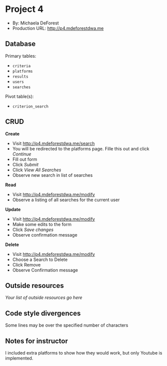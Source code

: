 # Project 4
+ By: Michaela DeForest
+ Production URL: <http://p4.mdeforestdwa.me>

## Database

Primary tables:
  + `criteria`
  + `platforms`
  + `results`
  + `users`
  + `searches`
  
Pivot table(s):
  + `criterion_search`


## CRUD

__Create__
  + Visit <http://p4.mdeforestdwa.me/search>
  + You will be redirected to the platforms page. Fille this out and click *Continue*
  + Fill out form
  + Click *Submit*
  + Click *View All Searches*
  + Observe new search in list of searches
  
__Read__
  + Visit <http://p4.mdeforestdwa.me/modify>
  + Observe a listing of all searches for the current user
  
__Update__
  + Visit <http://p4.mdeforestdwa.me/modify>
  + Make some edits to the form
  + Click *Save changes*
  + Observe confirmation message
  
__Delete__
  + Visit <http://p4.mdeforestdwa.me/modify>
  + Choose a Search to Delete
  + Click Remove
  + Observe Confirmation message

## Outside resources
*Your list of outside resources go here*

## Code style divergences
Some lines may be over the specified number of characters

## Notes for instructor
I included extra platforms to show how they would work, but only Youtube is implemented.
